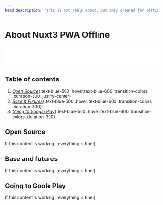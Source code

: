 ```yaml
---
head.description: 'This is not realy about, but only created for testing my app.'
---
```


# About Nuxt3 PWA Offline
![](text-logo.svg)

## Table of contents
1. [*Open Source*](#open-source){.text-blue-500 .hover:text-blue-600 .transition-colors .duration-300 .justify-center}
2. [*Base & Futures*](#base-and-futures){.text-blue-500 .hover:text-blue-600 .transition-colors .duration-300}
3. [*Going to Google Play*](#going-to-goole-play){.text-blue-500 .hover:text-blue-600 .transition-colors .duration-300}

## Open Source
If this content is working , everything is fine:)

## Base and futures
If this content is working , everything is fine:)

## Going to Goole Play
If this content is working , everything is fine:)